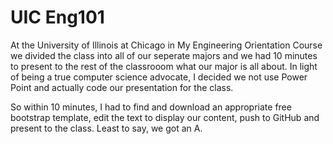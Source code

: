 # UIC Eng101

At the University of Illinois at Chicago in My Engineering Orientation Course we divided the class into all of our seperate majors and we had 10 minutes to present to the rest of the classrooom what our major is all about. In light of being a true computer science advocate, I decided we not use Power Point and actually code our presentation for the class.

So within 10 minutes, I had to find and download an appropriate free bootstrap template, edit the text to display our content, push to GitHub and present to the class. Least to say, we got an A.
